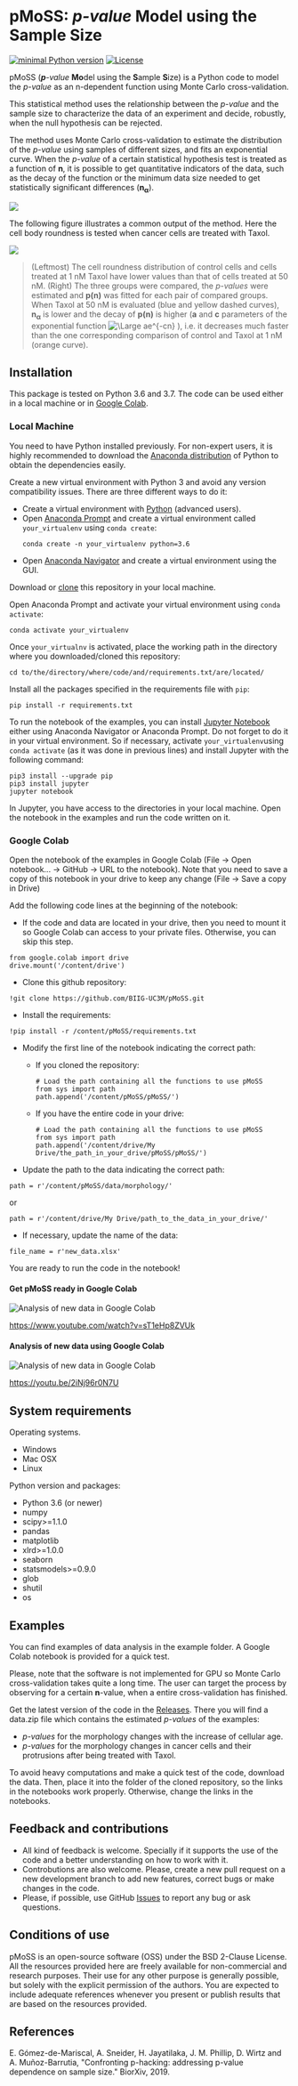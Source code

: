 ﻿# pMoSS: ***p**-value* **Mo**del using the **S**ample **S**ize 

[![minimal Python version](https://img.shields.io/badge/Python%3E%3D-3.6-6666ff.svg)](https://www.anaconda.com/distribution/)
[![License](https://img.shields.io/badge/License-BSD%203--Clause--Clear-orange.svg)](https://spdx.org/licenses/BSD-3-Clause-Clear.html)

pMoSS (***p**-value* **Mo**del using the **S**ample **S**ize) is a Python code to model the *p-value* as an n-dependent function using Monte Carlo cross-validation. 

This statistical method uses the relationship between the *p-value* and the sample size to characterize the data of an experiment and decide, robustly, when the null hypothesis can be rejected.

The method uses Monte Carlo cross-validation to estimate the distribution of the *p-value* using samples of different sizes, and fits an exponential curve. When the *p-value* of a certain statistical hypothesis test is treated as a function of **n**, it is possible to get quantitative indicators of the data, such as the decay of the function or the minimum data size needed to get statistically significant differences (**n<sub>&alpha;</sub>**).

![](https://github.com/BIIG-UC3M/pMoSS/blob/master/images/pvalue_function.png)

The following figure illustrates a common output of the method. Here the cell body roundness is tested when cancer cells are treated with Taxol.

![](https://github.com/BIIG-UC3M/pMoSS/blob/master/images/cell_roundness_taxol.png)

>(Leftmost) The cell roundness distribution of control cells and cells treated at 1 nM Taxol have lower values than that of cells treated at 50 nM. (Right) The three groups were compared, the *p-values* were estimated and **p(n)** was fitted for each pair of compared groups. When Taxol at 50 nM is evaluated (blue and yellow dashed curves), **n<sub>&alpha;</sub>** is lower and the decay of **p(n)** is higher (**a** and **c** parameters  of the exponential function <img src="https://latex.codecogs.com/svg.latex?\Large&space;ae^{-cn}" title="\Large ae^{-cn}" /> ), i.e. it decreases much faster than the one corresponding comparison of control and Taxol at 1 nM (orange curve). 


## Installation

This package is tested on Python 3.6 and 3.7.
The code can be used either in a local machine or in [Google Colab](https://colab.research.google.com/notebooks/welcome.ipynb#recent=true). 

### Local Machine
You need to have Python installed previously. For non-expert users, it is highly recommended to download the [Anaconda distribution](https://www.continuum.io/downloads) of Python to obtain the dependencies easily. 

Create a new virtual environment with Python 3 and avoid any version compatibility issues. There are three different ways to do it:
- Create a virtual environment with [Python](https://docs.python.org/3/tutorial/venv.html) (advanced users).
- Open [Anaconda Prompt](https://docs.conda.io/projects/conda/en/latest/user-guide/tasks/manage-environments.html) and create a virtual environment called `your_virtualenv` using `conda create`:
  ```shell
  conda create -n your_virtualenv python=3.6
  ```
- Open [Anaconda Navigator](https://docs.anaconda.com/anaconda/navigator/tutorials/manage-environments/) and create a virtual environment using the GUI.

Download or [clone](https://help.github.com/articles/cloning-a-repository) this repository in your local machine.

Open Anaconda Prompt and activate your virtual environment using `conda activate`:
```shell
conda activate your_virtualenv
```
Once `your_virtualnv` is activated, place the working path in the directory where you downloaded/cloned this repository: 
 ```shell
cd to/the/directory/where/code/and/requirements.txt/are/located/
```
Install all the packages specified in the requirements file with `pip`:
 ```shell
pip install -r requirements.txt
```

To run the notebook of the examples, you can install [Jupyter Notebook](https://jupyter.readthedocs.io/en/latest/index.html) either using Anaconda Navigator or Anaconda Prompt. Do not forget to do it in your virtual environment. So if necessary, activate `your_virtualenv`using `conda activate` (as it was done in previous lines) and install Jupyter with the following command:

```shell
pip3 install --upgrade pip
pip3 install jupyter
jupyter notebook
```
In Jupyter, you have access to the directories in your local machine. Open the notebook in the examples and run the code written on it. 

### Google Colab
Open the notebook of the examples in Google Colab (File -> Open notebook... -> GitHub -> URL to the notebook). Note that you need to save a copy of this notebook in your drive to keep any change (File -> Save a copy in Drive)

Add the following code lines at the beginning of the notebook:

- If the code and data are located in your drive, then you need to mount it so Google Colab can access to your private files. Otherwise, you can skip this step. 

```shell
from google.colab import drive
drive.mount('/content/drive')
```
- Clone this github repository:
```shell
!git clone https://github.com/BIIG-UC3M/pMoSS.git
````
- Install the requirements:
```shell
!pip install -r /content/pMoSS/requirements.txt
````
- Modify the first line of the notebook indicating the correct path: 

  - If you cloned the repository:
    ```shell
    # Load the path containing all the functions to use pMoSS
    from sys import path
    path.append('/content/pMoSS/pMoSS/')
    ````
  - If you have the entire code in your drive:
    ```shell
    # Load the path containing all the functions to use pMoSS
    from sys import path
    path.append('/content/drive/My Drive/the_path_in_your_drive/pMoSS/pMoSS/')
    ````
- Update the path to the data indicating the correct path: 
```shell
path = r'/content/pMoSS/data/morphology/'
````
or
```shell
path = r'/content/drive/My Drive/path_to_the_data_in_your_drive/'
````
- If necessary, update the name of the data:
```shell
file_name = r'new_data.xlsx'
````
You are ready to run the code in the notebook!

#### Get pMoSS ready in Google Colab
![Analysis of new data in Google Colab](https://github.com/BIIG-UC3M/pMoSS/blob/master/images/data_analysis.png)

https://www.youtube.com/watch?v=sT1eHp8ZVUk

#### Analysis of new data using Google Colab
![Analysis of new data in Google Colab](https://github.com/BIIG-UC3M/pMoSS/blob/master/images/new_data_analysis.png)

https://youtu.be/2iNj96r0N7U

## System requirements
Operating systems.
* Windows
* Mac OSX
* Linux

Python version and packages:
* Python 3.6 (or newer)
* numpy
* scipy>=1.1.0
* pandas
* matplotlib
* xlrd>=1.0.0
* seaborn
* statsmodels>=0.9.0
* glob
* shutil
* os

## Examples
You can find examples of data analysis in the example folder. A Google Colab notebook is provided for a quick test.

Please, note that the software is not implemented for GPU so Monte Carlo cross-validation takes quite a long time. The user can target the process by observing for a certain **n**-value, when a entire cross-validation has finished. 

Get the latest version of the code in the [Releases](https://github.com/BIIG-UC3M/pMoSS/releases). There you will find a data.zip file which contains the estimated *p-values* of the examples:

- *p-values* for the morphology changes with the increase of cellular age.
- *p-values* for the morphology changes in cancer cells and their protrusions after being treated with Taxol.

To avoid heavy computations and make a quick test of the code, download the data. Then, place it into the folder of the cloned repository, so the links in the notebooks work properly. Otherwise, change the links in the notebooks.

## Feedback and contributions
- All kind of feedback is welcome. Specially if it supports the use of the code and a better understanding on how to work with it.
- Controbutions are also welcome. Please, create a new pull request on a new development branch to add new features, correct bugs or make changes in the code.
- Please, if possible, use GitHub [Issues](https://github.com/esgomezm/pMoSS/issues) to report any bug or ask questions.


## Conditions of use
pMoSS is an open-source software (OSS) under the BSD 2-Clause License. All the resources provided here are freely available for non-commercial and research purposes. Their use for any other purpose is generally possible, but solely with the explicit permission of the authors. You are expected to include adequate references whenever you present or publish results that are based on the resources provided.

## References
E. Gómez-de-Mariscal, A. Sneider, H. Jayatilaka, J. M. Phillip, D. Wirtz and A. Muñoz-Barrutia, "Confronting p-hacking: addressing p-value dependence on sample size." BiorXiv, 2019.

